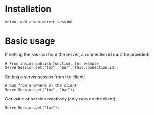 # Installation
```
meteor add auweb:server-session
```

# Basic usage
If setting the session from the server, a connection id must be provided:
```
# From inside publish function, for example
ServerSession.set("foo", "bar", this.connection.id);
```
Setting a server session from the client:
```
# Run from anywhere on the client
ServerSession.set("foo", "bar");
```
Get value of session reactively (only runs on the client):
```
ServerSession.get("foo");
```